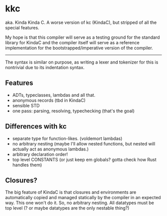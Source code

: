 # kkc

aka. Kinda Kinda C. A worse version of kc (KindaC), but stripped of all the special features.

My hope is that this compiler will serve as a testing ground for the standard library for KindaC
and the compiler itself will serve as a reference implementation for the bootstrapped/imperative version of the compiler.

---

The syntax is similar on purpose, as writing a lexer and tokenizer for this is nontrivial due to its indentation syntax.


## Features

  - ADTs, typeclasses, lambdas and all that.
  - anonymous records (tbd in KindaC)
  - sensible STD
  - one pass: parsing, resolving, typechecking (that's the goal)


## Differences with kc

  - separate type for function-likes. (voldemort lambdas)
  - no arbitrary nesting (maybe I'll allow nested functions, but nested will actually act as anonymous lambdas.)
  - arbitrary declaration order!
  - top level CONSTANTS (or just keep em globals? gotta check how Rust handles them)


## Closures?

The big feature of KindaC is that closures and environments are automatically copied and managed statically by the compiler in an expected way.
This one won't do it. So, no arbitrary nesting. All datatypes must be top level (? or maybe datatypes are the only nestable thing?)

